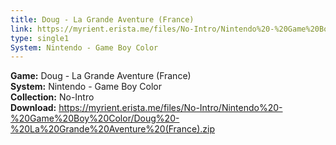 ```yaml
---
title: Doug - La Grande Aventure (France)
link: https://myrient.erista.me/files/No-Intro/Nintendo%20-%20Game%20Boy%20Color/Doug%20-%20La%20Grande%20Aventure%20(France).zip
type: single1
System: Nintendo - Game Boy Color
---
```

<b>Game:</b> Doug - La Grande Aventure (France)<br>
<b>System:</b> Nintendo - Game Boy Color<br>
<b>Collection:</b> No-Intro<br>
<b>Download:</b> https://myrient.erista.me/files/No-Intro/Nintendo%20-%20Game%20Boy%20Color/Doug%20-%20La%20Grande%20Aventure%20(France).zip